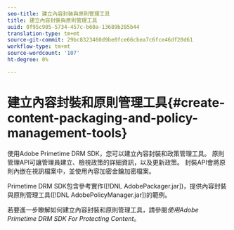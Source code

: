 ```yaml
---
seo-title: 建立內容封裝與原則管理工具
title: 建立內容封裝與原則管理工具
uuid: 0f95c905-5734-457c-b60a-13689b285b44
translation-type: tm+mt
source-git-commit: 29bc8323460d9be0fce66cbea7c6fce46df20d61
workflow-type: tm+mt
source-wordcount: '107'
ht-degree: 0%

---
```



# 建立內容封裝和原則管理工具{#create-content-packaging-and-policy-management-tools}

使用Adobe Primetime DRM SDK，您可以建立內容封裝和政策管理工具。 原則管理API可讓管理員建立、檢視政策的詳細資訊，以及更新政策。 封裝API會將原則內嵌在視訊檔案中，並使用內容加密金鑰加密檔案。

Primetime DRM SDK包含參考實作([!DNL AdobePackager.jar])，提供內容封裝與原則管理工具([!DNL AdobePolicyManager.jar])的範例。

若要進一步瞭解如何建立內容封裝和原則管理工具，請參閱&#x200B;*使用Adobe Primetime DRM SDK For Protecting Content*。
